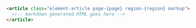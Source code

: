 
```html label="Structure"
<article class="element-article page-{page} region-{region} markup">
  <!-- markdown generated HTML goes here -->
</article>
```

